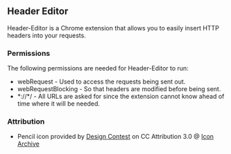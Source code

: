 ## Header Editor

Header-Editor is a Chrome extension that allows you to easily insert HTTP headers into your requests.

### Permissions

The following permissions are needed for Header-Editor to run:

* webRequest - Used to access the requests being sent out.
* webRequestBlocking - So that headers are modified before being sent.
* \*://\*/ - All URLs are asked for since the extension cannot know ahead of time where it will be needed.

### Attribution

* Pencil icon provided by [Design Contest](http://www.designcontest.com/) on CC Attribution 3.0 @ [Icon Archive](http://www.iconarchive.com/show/outline-icons-by-designcontest/Pencil-icon.html)
